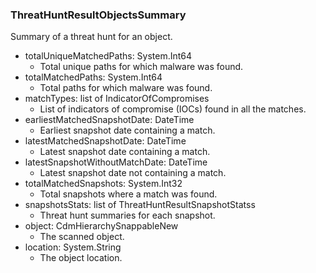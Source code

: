 ### ThreatHuntResultObjectsSummary
Summary of a threat hunt for an object.

- totalUniqueMatchedPaths: System.Int64
  - Total unique paths for which malware was found.
- totalMatchedPaths: System.Int64
  - Total paths for which malware was found.
- matchTypes: list of IndicatorOfCompromises
  - List of indicators of compromise (IOCs) found in all the matches.
- earliestMatchedSnapshotDate: DateTime
  - Earliest snapshot date containing a match.
- latestMatchedSnapshotDate: DateTime
  - Latest snapshot date containing a match.
- latestSnapshotWithoutMatchDate: DateTime
  - Latest snapshot date not containing a match.
- totalMatchedSnapshots: System.Int32
  - Total snapshots where a match was found.
- snapshotsStats: list of ThreatHuntResultSnapshotStatss
  - Threat hunt summaries for each snapshot.
- object: CdmHierarchySnappableNew
  - The scanned object.
- location: System.String
  - The object location.
